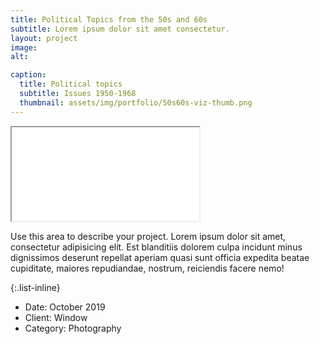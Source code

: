 ```yaml
---
title: Political Topics from the 50s and 60s
subtitle: Lorem ipsum dolor sit amet consectetur.
layout: project
image:
alt: 

caption:
  title: Political topics
  subtitle: Issues 1950-1968
  thumbnail: assets/img/portfolio/50s60s-viz-thumb.png
---
```

<div class="embed-responsive embed-responsive-4by3">
<iframe class= "embed-responsive-item" src="viz/50s60s.html" ></iframe></div>

Use this area to describe your project. Lorem ipsum dolor sit amet, consectetur adipisicing elit. Est blanditiis dolorem culpa incidunt minus dignissimos deserunt repellat aperiam quasi sunt officia expedita beatae cupiditate, maiores repudiandae, nostrum, reiciendis facere nemo!

{:.list-inline}
- Date: October 2019
- Client: Window
- Category: Photography

